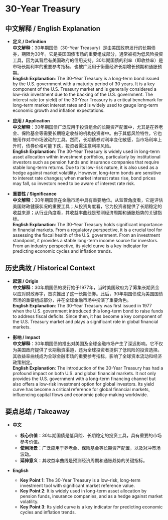 # 30-Year Treasury

## 中文解释 / English Explanation

* **定义 / Definition**  
  **中文解释**：30年期国债（30-Year Treasury）是由美国政府发行的长期债券，期限为30年。它是美国国债市场的重要组成部分，通常被视为低风险投资工具，因为其背后有美国政府的信用支持。30年期国债的利率（即收益率）是市场长期利率的重要参考指标，也被广泛用于衡量经济长期增长预期和通胀预期。  
  **English Explanation**: The 30-Year Treasury is a long-term bond issued by the U.S. government with a maturity period of 30 years. It is a key component of the U.S. Treasury market and is generally considered a low-risk investment due to the backing of the U.S. government. The interest rate (or yield) of the 30-Year Treasury is a critical benchmark for long-term market interest rates and is widely used to gauge long-term economic growth and inflation expectations.

* **应用 / Application**  
  **中文解释**：30年期国债广泛应用于投资组合的长期资产配置中，尤其是在养老金、保险基金等需要长期稳定收益的机构投资者中。由于其低风险特性，它也被用作对冲市场波动的工具。然而，长期债券对利率变化敏感，当市场利率上升时，债券价格可能下跌，投资者需注意利率风险。  
  **English Explanation**: The 30-Year Treasury is widely used in long-term asset allocation within investment portfolios, particularly by institutional investors such as pension funds and insurance companies that require stable long-term returns. Due to its low-risk nature, it is also used as a hedge against market volatility. However, long-term bonds are sensitive to interest rate changes; when market interest rates rise, bond prices may fall, so investors need to be aware of interest rate risk.

* **重要性 / Significance**  
  **中文解释**：30年期国债在金融市场中具有重要地位。从监管角度看，它是评估美国财政健康状况的重要工具；从投资角度看，它为投资者提供了长期稳定的收益来源；从行业角度看，其收益率曲线是预测经济周期和通胀趋势的关键指标。  
  **English Explanation**: The 30-Year Treasury holds significant importance in financial markets. From a regulatory perspective, it is a crucial tool for assessing the fiscal health of the U.S. government. From an investment standpoint, it provides a stable long-term income source for investors. From an industry perspective, its yield curve is a key indicator for predicting economic cycles and inflation trends.

## 历史典故 / Historical Context

* **起源 / Origin**  
  **中文解释**：30年期国债的发行始于1977年，当时美国政府为了筹集长期资金以应对财政赤字，首次推出了这一长期债券。此后，30年期国债成为美国国债市场的重要组成部分，并在全球金融市场中扮演了重要角色。  
  **English Explanation**: The 30-Year Treasury was first issued in 1977 when the U.S. government introduced this long-term bond to raise funds to address fiscal deficits. Since then, it has become a key component of the U.S. Treasury market and plays a significant role in global financial markets.

* **影响 / Impact**  
  **中文解释**：30年期国债的推出对美国及全球金融市场产生了深远影响。它不仅为美国政府提供了长期融资渠道，还为全球投资者提供了低风险的投资选择。其收益率曲线成为全球金融市场的重要参考指标，影响了全球资本流动和经济政策制定。  
  **English Explanation**: The introduction of the 30-Year Treasury has had a profound impact on both U.S. and global financial markets. It not only provides the U.S. government with a long-term financing channel but also offers a low-risk investment option for global investors. Its yield curve has become a critical reference for global financial markets, influencing capital flows and economic policy-making worldwide.

## 要点总结 / Takeaway

* **中文**  
  - **核心价值**：30年期国债是低风险、长期稳定的投资工具，具有重要的市场参考价值。  
  - **使用场景**：广泛应用于养老金、保险基金等长期资产配置，以及对冲市场波动。  
  - **延伸意义**：其收益率曲线是预测经济周期和通胀趋势的关键指标。

* **English**  
  - **Key Point 1**: The 30-Year Treasury is a low-risk, long-term investment tool with significant market reference value.  
  - **Key Point 2**: It is widely used in long-term asset allocation by pension funds, insurance companies, and as a hedge against market volatility.  
  - **Key Point 3**: Its yield curve is a key indicator for predicting economic cycles and inflation trends.